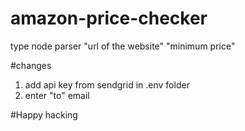 # amazon-price-checker
 type node parser "url of the website" "minimum price"
 
 
 #changes
 1. add api key from sendgrid in .env folder
 2. enter "to" email
 
 
 #Happy hacking
